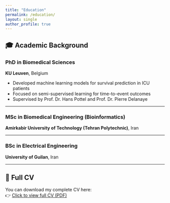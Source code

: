 ```yaml
---
title: "Education"
permalink: /education/
layout: single
author_profile: true
---
```


## 🎓 Academic Background

### PhD in Biomedical Sciences  
**KU Leuven**, Belgium  
- Developed machine learning models for survival prediction in ICU patients
- Focused on semi-supervised learning for time-to-event outcomes  
- Supervised by Prof. Dr. Hans Pottel and Prof. Dr. Pierre Delanaye

---

### MSc in Biomedical Engineering (Bioinformatics)  
**Amirkabir University of Technology (Tehran Polytechnic)**, Iran  

---

### BSc in Electrical Engineering  
**University of Guilan**, Iran  

---

## 📄 Full CV

You can download my complete CV here:  
👉 [Click to view full CV (PDF)](https://github.com/FatemeNateghi/cv/blob/main/cv_Fatima.pdf)
